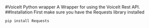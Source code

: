 #VoiceIt Python wrapper
A Wrapper for using the VoiceIt Rest API.
##Installation
First make sure you have the Requests library installed
```
pip install Requests
```
